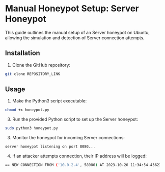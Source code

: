 # Manual Honeypot Setup: Server Honeypot

This guide outlines the manual setup of an Server honeypot on Ubuntu, allowing the simulation and detection of Server connection attempts.

## Installation

1. Clone the GitHub repository:
```bash
git clone REPOSITORY_LINK
```
## Usage

1. Make the Python3 script executable:
```bash
chmod +x honeypot.py
```

3. Run the provided Python script to set up the Server honeypot:
```bash
sudo python3 honeypot.py
```

3. Monitor the honeypot for incoming Server connections:
```bash
server honeypot listening on port 8080...
```

4. If an attacker attempts connection, their IP address will be logged:
```bash
== NEW CONNECTION FROM ('10.0.2.4', 58080) AT 2023-10-20 11:34:54.436230 ==
```

